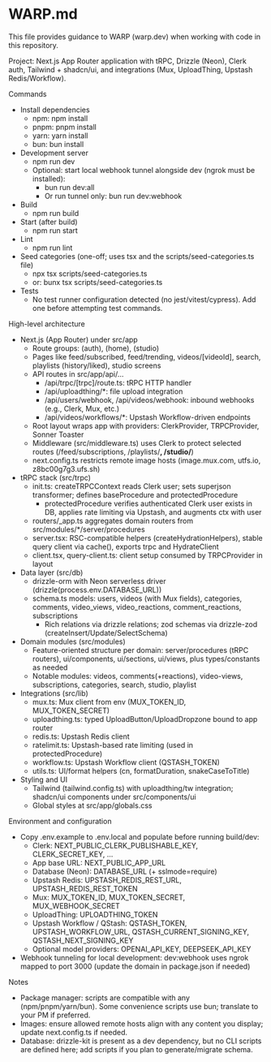 # WARP.md

This file provides guidance to WARP (warp.dev) when working with code in this repository.

Project: Next.js App Router application with tRPC, Drizzle (Neon), Clerk auth, Tailwind + shadcn/ui, and integrations (Mux, UploadThing, Upstash Redis/Workflow).

Commands
- Install dependencies
  - npm: npm install
  - pnpm: pnpm install
  - yarn: yarn install
  - bun: bun install
- Development server
  - npm run dev
  - Optional: start local webhook tunnel alongside dev (ngrok must be installed):
    - bun run dev:all
    - Or run tunnel only: bun run dev:webhook
- Build
  - npm run build
- Start (after build)
  - npm run start
- Lint
  - npm run lint
- Seed categories (one-off; uses tsx and the scripts/seed-categories.ts file)
  - npx tsx scripts/seed-categories.ts
  - or: bunx tsx scripts/seed-categories.ts
- Tests
  - No test runner configuration detected (no jest/vitest/cypress). Add one before attempting test commands.

High-level architecture
- Next.js (App Router) under src/app
  - Route groups: (auth), (home), (studio)
  - Pages like feed/subscribed, feed/trending, videos/[videoId], search, playlists (history/liked), studio screens
  - API routes in src/app/api/…
    - /api/trpc/[trpc]/route.ts: tRPC HTTP handler
    - /api/uploadthing/*: file upload integration
    - /api/users/webhook, /api/videos/webhook: inbound webhooks (e.g., Clerk, Mux, etc.)
    - /api/videos/workflows/*: Upstash Workflow-driven endpoints
  - Root layout wraps app with providers: ClerkProvider, TRPCProvider, Sonner Toaster
  - Middleware (src/middleware.ts) uses Clerk to protect selected routes (/feed/subscriptions, /playlists/**, /studio/**)
  - next.config.ts restricts remote image hosts (image.mux.com, utfs.io, z8bc00g7g3.ufs.sh)
- tRPC stack (src/trpc)
  - init.ts: createTRPCContext reads Clerk user; sets superjson transformer; defines baseProcedure and protectedProcedure
    - protectedProcedure verifies authenticated Clerk user exists in DB, applies rate limiting via Upstash, and augments ctx with user
  - routers/_app.ts aggregates domain routers from src/modules/*/server/procedures
  - server.tsx: RSC-compatible helpers (createHydrationHelpers), stable query client via cache(), exports trpc and HydrateClient
  - client.tsx, query-client.ts: client setup consumed by TRPCProvider in layout
- Data layer (src/db)
  - drizzle-orm with Neon serverless driver (drizzle(process.env.DATABASE_URL))
  - schema.ts models: users, videos (with Mux fields), categories, comments, video_views, video_reactions, comment_reactions, subscriptions
    - Rich relations via drizzle relations; zod schemas via drizzle-zod (createInsert/Update/SelectSchema)
- Domain modules (src/modules)
  - Feature-oriented structure per domain: server/procedures (tRPC routers), ui/components, ui/sections, ui/views, plus types/constants as needed
  - Notable modules: videos, comments(+reactions), video-views, subscriptions, categories, search, studio, playlist
- Integrations (src/lib)
  - mux.ts: Mux client from env (MUX_TOKEN_ID, MUX_TOKEN_SECRET)
  - uploadthing.ts: typed UploadButton/UploadDropzone bound to app router
  - redis.ts: Upstash Redis client
  - ratelimit.ts: Upstash-based rate limiting (used in protectedProcedure)
  - workflow.ts: Upstash Workflow client (QSTASH_TOKEN)
  - utils.ts: UI/format helpers (cn, formatDuration, snakeCaseToTitle)
- Styling and UI
  - Tailwind (tailwind.config.ts) with uploadthing/tw integration; shadcn/ui components under src/components/ui
  - Global styles at src/app/globals.css

Environment and configuration
- Copy .env.example to .env.local and populate before running build/dev:
  - Clerk: NEXT_PUBLIC_CLERK_PUBLISHABLE_KEY, CLERK_SECRET_KEY, …
  - App base URL: NEXT_PUBLIC_APP_URL
  - Database (Neon): DATABASE_URL (+ sslmode=require)
  - Upstash Redis: UPSTASH_REDIS_REST_URL, UPSTASH_REDIS_REST_TOKEN
  - Mux: MUX_TOKEN_ID, MUX_TOKEN_SECRET, MUX_WEBHOOK_SECRET
  - UploadThing: UPLOADTHING_TOKEN
  - Upstash Workflow / QStash: QSTASH_TOKEN, UPSTASH_WORKFLOW_URL, QSTASH_CURRENT_SIGNING_KEY, QSTASH_NEXT_SIGNING_KEY
  - Optional model providers: OPENAI_API_KEY, DEEPSEEK_API_KEY
- Webhook tunneling for local development: dev:webhook uses ngrok mapped to port 3000 (update the domain in package.json if needed)

Notes
- Package manager: scripts are compatible with any (npm/pnpm/yarn/bun). Some convenience scripts use bun; translate to your PM if preferred.
- Images: ensure allowed remote hosts align with any content you display; update next.config.ts if needed.
- Database: drizzle-kit is present as a dev dependency, but no CLI scripts are defined here; add scripts if you plan to generate/migrate schema.

